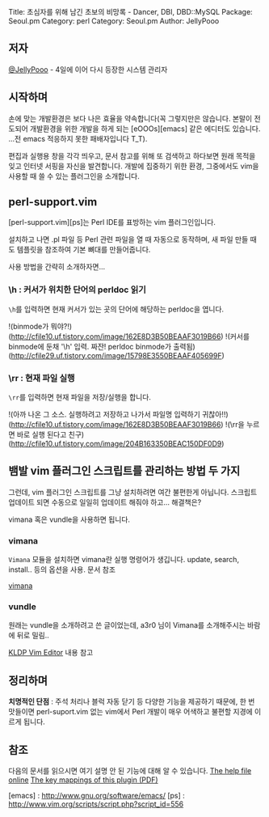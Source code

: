 Title: 초심자를 위해 남긴 초보의 비망록 - Dancer, DBI, DBD::MySQL
Package: Seoul.pm
Category: perl
Category: Seoul.pm
Author: JellyPooo

## 저자

[@JellyPooo](http://twitter.com/JellyPooo) -  4일에 이어 다시 등장한 시스템 관리자

## 시작하며

손에 맞는 개발환경은 보다 나은 효율을 약속합니다(꼭 그렇지만은 않습니다. 본말이 전도되어 개발환경을 위한 개발을 하게 되는 [eOOOs][emacs] 같은 에디터도 있습니다. ...전 emacs 적응하지 못한 패배자입니다 T_T).

편집과 실행용 창을 각각 띄우고, 문서 참고를 위해 또 검색하고 하다보면 원래 목적을 잊고 인터넷 서핑을 자신을 발견합니다. 개발에 집중하기 위한 환경, 그중에서도 vim을 사용할 때 쓸 수 있는 플러그인을 소개합니다.

## perl-support.vim
[perl-support.vim][ps]는 Perl IDE를 표방하는 vim 플러그인입니다.

설치하고 나면 .pl 파일 등 Perl 관련 파일을 열 때 자동으로 동작하며, 새 파일 만들 때도 템플릿을 참조하여 기본 뼈대를 만들어줍니다.

사용 방법을 간략히 소개하자면...

### \h : 커서가 위치한 단어의 perldoc 읽기

`\h`를 입력하면 현재 커서가 있는 곳의 단어에 해당하는 perldoc을 엽니다.

!(binmode가 뭐야?!)(http://cfile10.uf.tistory.com/image/162E8D3B50BEAAF3019B66)
!(커서를 binmode에 둔채 '\h' 입력. 짜잔! perldoc binmode가 출력됨)(http://cfile29.uf.tistory.com/image/15798E3550BEAAF405699F)

### \rr : 현재 파일 실행

`\rr`를 입력하면 현재 파일을 저장/실행을 합니다.

!(아까 나온 그 소스. 실행하려고 저장하고 나가서 파일명 입력하기 귀찮아!!)(http://cfile10.uf.tistory.com/image/162E8D3B50BEAAF3019B66)
!(\rr을 누르면 바로 실행 된다고 친구)(http://cfile10.uf.tistory.com/image/204B163350BEAC150DF0D9)

## 뱀발 vim 플러그인 스크립트를 관리하는 방법 두 가지

그런데, vim 플러그인 스크립트를 그냥 설치하려면 여간 불편한게 아닙니다. 스크립트 업데이트 되면 수동으로 일일히 업데이트 해줘야 하고... 해결책은?

vimana 혹은 vundle을 사용하면 됩니다.

### vimana

`Vimana` 모듈을 설치하면 vimana란 실행 명령어가 생깁니다. update, search, install.. 등의 옵션을 사용. 문서 참조

[vimana](https://www.metacpan.org/module/vimana)

### vundle

원래는 vundle을 소개하려고 쓴 글이었는데, a3r0 님이 Vimana를 소개해주시는 바람에 뒤로 밀림..

[KLDP Vim Editor](http://wiki.kldp.org/wiki.php/VimEditor) 내용 참고

## 정리하며

**치명적인 단점** : 주석 처리나 블럭 자동 닫기 등 다양한 기능을 제공하기 때문에, 한 번 맛들이면 perl-suport.vim 없는 vim에서 Perl 개발이 매우 어색하고 불편할 지경에 이르게 됩니다.

## 참조

다음의 문서를 읽으시면 여기 설명 안 된 기능에 대해 알 수 있습니다.
[The help file online](http://lug.fh-swf.de/vim/vim-perl/perlsupport.html)
[The key mappings of this plugin (PDF)](http://lug.fh-swf.de/vim/vim-perl/perl-hot-keys.pdf)

[emacs] : http://www.gnu.org/software/emacs/
[ps] : http://www.vim.org/scripts/script.php?script_id=556
